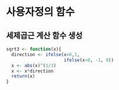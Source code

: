 # 사용자정의 함수

## 세제곱근 계산 함수 생성
```r
sqrt3 <- function(x){
  direction <- ifelse(x>0,1,
                      ifelse(x<0, -1, 0))
  x <- abs(x)^(1/3)
  x <- x*direction
  return(x)
}
```
